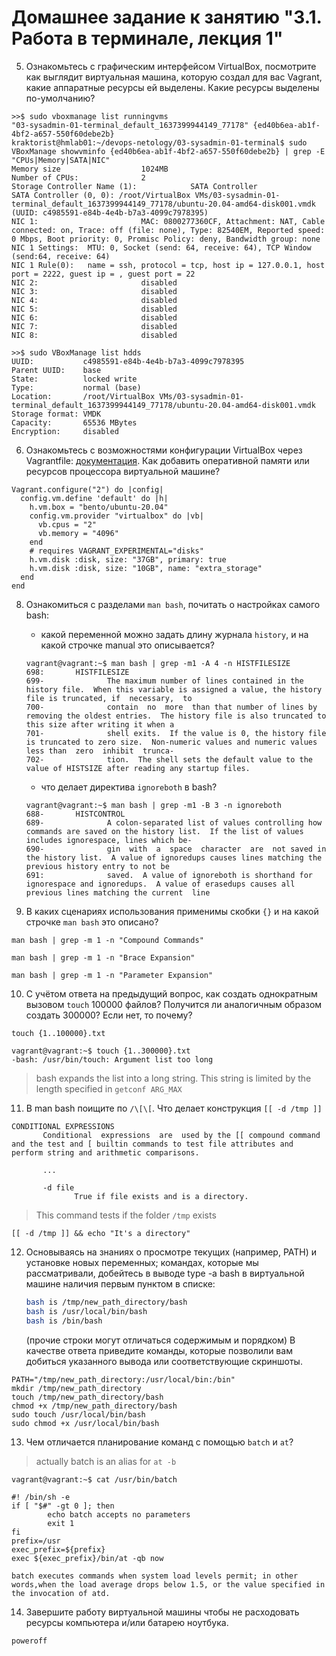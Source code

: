 # Домашнее задание к занятию "3.1. Работа в терминале, лекция 1"


5. Ознакомьтесь с графическим интерфейсом VirtualBox, посмотрите как выглядит виртуальная машина, которую создал для вас Vagrant, какие аппаратные ресурсы ей выделены. Какие ресурсы выделены по-умолчанию?

```
>>$ sudo vboxmanage list runningvms
"03-sysadmin-01-terminal_default_1637399944149_77178" {ed40b6ea-ab1f-4bf2-a657-550f60debe2b}
kraktorist@hmlab01:~/devops-netology/03-sysadmin-01-terminal$ sudo VBoxManage showvminfo {ed40b6ea-ab1f-4bf2-a657-550f60debe2b} | grep -E "CPUs|Memory|SATA|NIC"
Memory size                  1024MB
Number of CPUs:              2
Storage Controller Name (1):            SATA Controller
SATA Controller (0, 0): /root/VirtualBox VMs/03-sysadmin-01-terminal_default_1637399944149_77178/ubuntu-20.04-amd64-disk001.vmdk (UUID: c4985591-e84b-4e4b-b7a3-4099c7978395)
NIC 1:                       MAC: 0800277360CF, Attachment: NAT, Cable connected: on, Trace: off (file: none), Type: 82540EM, Reported speed: 0 Mbps, Boot priority: 0, Promisc Policy: deny, Bandwidth group: none
NIC 1 Settings:  MTU: 0, Socket (send: 64, receive: 64), TCP Window (send:64, receive: 64)
NIC 1 Rule(0):   name = ssh, protocol = tcp, host ip = 127.0.0.1, host port = 2222, guest ip = , guest port = 22
NIC 2:                       disabled
NIC 3:                       disabled
NIC 4:                       disabled
NIC 5:                       disabled
NIC 6:                       disabled
NIC 7:                       disabled
NIC 8:                       disabled

>>$ sudo VBoxManage list hdds
UUID:           c4985591-e84b-4e4b-b7a3-4099c7978395
Parent UUID:    base
State:          locked write
Type:           normal (base)
Location:       /root/VirtualBox VMs/03-sysadmin-01-terminal_default_1637399944149_77178/ubuntu-20.04-amd64-disk001.vmdk
Storage format: VMDK
Capacity:       65536 MBytes
Encryption:     disabled

```

6. Ознакомьтесь с возможностями конфигурации VirtualBox через Vagrantfile: [документация](https://www.vagrantup.com/docs/providers/virtualbox/configuration.html). Как добавить оперативной памяти или ресурсов процессора виртуальной машине?

```
Vagrant.configure("2") do |config|
  config.vm.define 'default' do |h|
    h.vm.box = "bento/ubuntu-20.04"
    config.vm.provider "virtualbox" do |vb|
      vb.cpus = "2"
      vb.memory = "4096"
    end
    # requires VAGRANT_EXPERIMENTAL="disks"
    h.vm.disk :disk, size: "37GB", primary: true
    h.vm.disk :disk, size: "10GB", name: "extra_storage"
  end
end
```

8. Ознакомиться с разделами `man bash`, почитать о настройках самого bash:
    * какой переменной можно задать длину журнала `history`, и на какой строчке manual это описывается?
    ```
    vagrant@vagrant:~$ man bash | grep -m1 -A 4 -n HISTFILESIZE
    698:       HISTFILESIZE
    699-              The maximum number of lines contained in the history file.  When this variable is assigned a value, the history file is truncated, if  necessary,  to
    700-              contain  no  more  than that number of lines by removing the oldest entries.  The history file is also truncated to this size after writing it when a
    701-              shell exits.  If the value is 0, the history file is truncated to zero size.  Non-numeric values and numeric values less than  zero  inhibit  trunca‐
    702-              tion.  The shell sets the default value to the value of HISTSIZE after reading any startup files.
    ```

    * что делает директива `ignoreboth` в bash?
    ```
    vagrant@vagrant:~$ man bash | grep -m1 -B 3 -n ignoreboth
    688-       HISTCONTROL
    689-              A colon-separated list of values controlling how commands are saved on the history list.  If the list of values includes ignorespace, lines which be‐
    690-              gin  with  a  space  character  are  not saved in the history list.  A value of ignoredups causes lines matching the previous history entry to not be
    691:              saved.  A value of ignoreboth is shorthand for ignorespace and ignoredups.  A value of erasedups causes all previous lines matching the current  line
    ```
9.  В каких сценариях использования применимы скобки `{}` и на какой строчке `man bash` это описано?

```
man bash | grep -m 1 -n "Compound Commands"
```

```
man bash | grep -m 1 -n "Brace Expansion"
```

```
man bash | grep -m 1 -n "Parameter Expansion"
```

10.  С учётом ответа на предыдущий вопрос, как создать однократным вызовом `touch` 100000 файлов? Получится ли аналогичным образом создать 300000? Если нет, то почему?

```
touch {1..100000}.txt
```

```
vagrant@vagrant:~$ touch {1..300000}.txt
-bash: /usr/bin/touch: Argument list too long
```
> bash expands the list into a long string. This string is limited by the length specified in `getconf ARG_MAX`


11. В man bash поищите по `/\[\[`. Что делает конструкция `[[ -d /tmp ]]`

```
CONDITIONAL EXPRESSIONS
       Conditional  expressions  are  used by the [[ compound command and the test and [ builtin commands to test file attributes and perform string and arithmetic comparisons. 
       
       ...

       -d file
              True if file exists and is a directory.

```

> This command tests if the folder `/tmp` exists
```
[[ -d /tmp ]] && echo "It's a directory"
```

12. Основываясь на знаниях о просмотре текущих (например, PATH) и установке новых переменных; командах, которые мы рассматривали, добейтесь в выводе type -a bash в виртуальной машине наличия первым пунктом в списке:

	```bash
	bash is /tmp/new_path_directory/bash
	bash is /usr/local/bin/bash
	bash is /bin/bash
	```

	(прочие строки могут отличаться содержимым и порядком)
    В качестве ответа приведите команды, которые позволили вам добиться указанного вывода или соответствующие скриншоты.

```
PATH="/tmp/new_path_directory:/usr/local/bin:/bin"
mkdir /tmp/new_path_directory
touch /tmp/new_path_directory/bash
chmod +x /tmp/new_path_directory/bash
sudo touch /usr/local/bin/bash
sudo chmod +x /usr/local/bin/bash
```

13. Чем отличается планирование команд с помощью `batch` и `at`?

> actually batch is an alias for `at -b`
 
```
vagrant@vagrant:~$ cat /usr/bin/batch

#! /bin/sh -e
if [ "$#" -gt 0 ]; then
        echo batch accepts no parameters
        exit 1
fi
prefix=/usr
exec_prefix=${prefix}
exec ${exec_prefix}/bin/at -qb now
```
```
batch executes commands when system load levels permit; in other words,when the load average drops below 1.5, or the value specified in the invocation of atd.
```


14. Завершите работу виртуальной машины чтобы не расходовать ресурсы компьютера и/или батарею ноутбука.

```
poweroff
```
